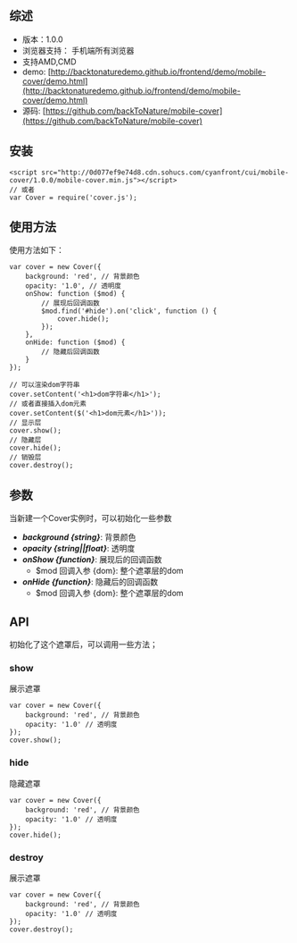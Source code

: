 ## 综述

* 版本：1.0.0
* 浏览器支持： 手机端所有浏览器
* 支持AMD,CMD
* demo: [http://backtonaturedemo.github.io/frontend/demo/mobile-cover/demo.html](http://backtonaturedemo.github.io/frontend/demo/mobile-cover/demo.html)
* 源码: [https://github.com/backToNature/mobile-cover](https://github.com/backToNature/mobile-cover)

## 安装

    <script src="http://0d077ef9e74d8.cdn.sohucs.com/cyanfront/cui/mobile-cover/1.0.0/mobile-cover.min.js"></script>
	// 或者
	var Cover = require('cover.js');

## 使用方法

使用方法如下：

	var cover = new Cover({
        background: 'red', // 背景颜色
        opacity: '1.0', // 透明度
        onShow: function ($mod) {
			// 展现后回调函数
            $mod.find('#hide').on('click', function () {
                cover.hide();
            });
        },
        onHide: function ($mod) {
			// 隐藏后回调函数
        }
    });
	
	// 可以渲染dom字符串
	cover.setContent('<h1>dom字符串</h1>');
	// 或者直接插入dom元素
	cover.setContent($('<h1>dom元素</h1>'));
	// 显示层
	cover.show();
	// 隐藏层
	cover.hide();
	// 销毁层
	cover.destroy();

## 参数

当新建一个Cover实例时，可以初始化一些参数

* ***background {string}***: 背景颜色
* ***opacity {string||float}***: 透明度
* ***onShow {function}***: 展现后的回调函数
	* $mod 回调入参 {dom}: 整个遮罩层的dom
* ***onHide {function}***: 隐藏后的回调函数
	* $mod 回调入参 {dom}: 整个遮罩层的dom

## API

初始化了这个遮罩后，可以调用一些方法；

### show

展示遮罩

	var cover = new Cover({
		background: 'red', // 背景颜色
        opacity: '1.0' // 透明度
	});
	cover.show();

### hide

隐藏遮罩

	var cover = new Cover({
		background: 'red', // 背景颜色
        opacity: '1.0' // 透明度
	});
	cover.hide();

### destroy

展示遮罩

	var cover = new Cover({
		background: 'red', // 背景颜色
        opacity: '1.0' // 透明度
	});
	cover.destroy();